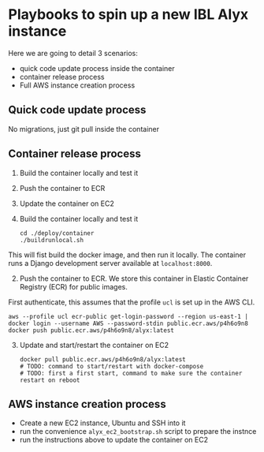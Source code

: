 # Playbooks to spin up a new IBL Alyx instance

Here we are going to detail 3 scenarios:
- quick code update process inside the container
- container release process
- Full AWS instance creation process

## Quick code update process
No migrations, just git pull inside the container


## Container release process
1. Build the container locally and test it
2. Push the container to ECR
3. Update the container on EC2

1. Build the container locally and test it
    ```
    cd ./deploy/container
   ./buildrunlocal.sh
   ```
This will fist build the docker image, and then run it locally. 
The container runs a Django development server available at `localhost:8000`.


2. Push the container to ECR. We store this container in Elastic Container Registry (ECR) for public images.

First authenticate, this assumes that the profile `ucl` is set up in the AWS CLI.
   ```
   aws --profile ucl ecr-public get-login-password --region us-east-1 | docker login --username AWS --password-stdin public.ecr.aws/p4h6o9n8
   docker push public.ecr.aws/p4h6o9n8/alyx:latest
   ```
   
3. Update and start/restart the container on EC2
   ```
   docker pull public.ecr.aws/p4h6o9n8/alyx:latest
   # TODO: command to start/restart with docker-compose
   # TODO: first a first start, command to make sure the container restart on reboot
   ```


## AWS instance creation process
-   Create a new EC2 instance, Ubuntu and SSH into it 
-   run the convenience `alyx_ec2_bootstrap.sh` script to prepare the instnce
-   run the instructions above to update the container on EC2